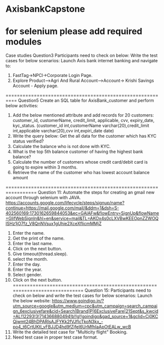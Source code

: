 # AxisbankCapstone 
# for selenium please add required modules
Case studies
Question3
Participants need to check on below:
Write the test cases for below scenarios:
Launch Axis bank internet banking and navigate to:
1.  FastTag->NPCI->Corporate Login Page.
2.  Explore Product-->Agri And Rural Account-->Account-> Krishi Savings Account - Apply page.

==========================================================
Question5
Create an SQL table for AxisBank_customer and perform below activities:
1.  Add the below mentioned attribute and add records for 20 customers: customer_id, customerName, credit_limit, applicable, cvv, expiry_date, kyc_status.
(customer_id int,customerName varchar(20),credit_limit int,applicable varchar(20),cvv int,expiri_date date)
2.  Write the query below: Get the all data for the customer which has KYC status verified?
3.  Calculate the balance who is not done with KYC.
4.  What is the top 5th balance customer of having the highest bank balance?
5.  Calculate the number of customers whose credit card/debit card is going to expire within 3 months.
6.  Retrieve the name of the customer who has lowest account balance amount

=================================================================
Question 11:
Automate the steps for creating an gmail new account through selenium with JAVA.
https://accounts.google.com/lifecycle/steps/signup/name?continue=https://mail.google.com/mail/&ddm=1&dsh=S-402560169:1730162659844053&ec=GAlAFw&flowEntry=SignUp&flowName=GlifWebSignIn&hl=en&service=mail&TL=AKOx4s0cLXVBwKEEOpnZZWOQISHz1jO7fz_V8QnNVsux1gUhie2XceXflicmMMjZ
1.  Enter the name.
2.  Get the print of the name.
3.  Enter the last name.
4.  Click on the next button.
5.  Give timeout(thread.sleep).
6.  select the month.
7.  Enter the day.
8.  Enter the year.
9.  Select gender.
10.  Click on the next button.
============================================================================
Question 15:
Participants need to check on below and write the test cases for below scenarios:
Launch the below website:
https://www.goindigo.in/?utm_source=google&utm_medium=cpc&utm_campaign=search_campaign_6exclusivefare&cid=Search|Brand|P|6ExclusiveFare|21Sept&s_kwcid=AL!12293!3!714366880494!b!!g!!goindigo&gad_source=1&gclid=Cj0KCQjwmt24BhDPARIsAJFYKk2fVJfIcTkoN3kx_-po4_t6CrtUKtl_vFBJJD4hd9fZjfeI6UrMfhIaApOtEALw_wcB
2.  Write the detailed test case for "Multicity flight" Booking.
3.  Need test case in proper test case format.
